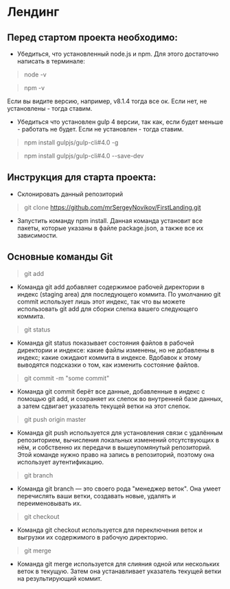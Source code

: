 # Лендинг

## Перед стартом проекта необходимо:

* Убедиться, что установленный node.js и npm. Для этого достаточно написать в терминале:

> node -v

> npm -v

Если вы видите версию, например, v8.1.4 тогда все ок. 
Если нет, не установлены - тогда ставим.


* Убедиться что установлен gulp 4 версии, так как, если будет меньше - работать не будет. 
Если не установлен - тогда ставим.

> npm install gulpjs/gulp-cli#4.0 -g

> npm install gulpjs/gulp-cli#4.0 --save-dev

## Инструкция для старта проекта:

* Склонировать данный репозиторий

> git clone https://github.com/mrSergeyNovikov/FirstLanding.git

* Запустить команду npm install. Данная команда установит все пакеты, которые указаны в файле package.json, а также все их зависимости.


## Основные команды Git

> git add

* Команда git add добавляет содержимое рабочей директории в индекс (staging area) для последующего коммита. По умолчанию git commit использует лишь этот индекс, так что вы можете использовать git add для сборки слепка вашего следующего коммита.

> git status

* Команда git status показывает состояния файлов в рабочей директории и индексе: какие файлы изменены, но не добавлены в индекс; какие ожидают коммита в индексе. Вдобавок к этому выводятся подсказки о том, как изменить состояние файлов.

> git commit -m "some commit"

* Команда git commit берёт все данные, добавленные в индекс с помощью git add, и сохраняет их слепок во внутренней базе данных, а затем сдвигает указатель текущей ветки на этот слепок.

> git push origin master

* Команда git push используется для установления связи с удалённым репозиторием, вычисления локальных изменений отсутствующих в нём, и собственно их передачи в вышеупомянутый репозиторий. Этой команде нужно право на запись в репозиторий, поэтому она использует аутентификацию.

> git branch

* Команда git branch — это своего рода "менеджер веток". Она умеет перечислять ваши ветки, создавать новые, удалять и переименовывать их.

> git checkout

* Команда git checkout используется для переключения веток и выгрузки их содержимого в рабочую директорию.

> git merge

* Команда git merge используется для слияния одной или нескольких веток в текущую. Затем она устанавливает указатель текущей ветки на результирующий коммит.